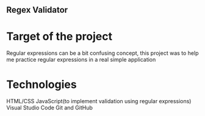 ## Regex Validator

# Target of the project
Regular expressions can be a bit confusing concept, this project was to help me practice regular expressions in a real simple application

# Technologies

HTML/CSS
JavaScript(to implement validation using regular expressions)
Visual Studio Code
Git and GitHub
